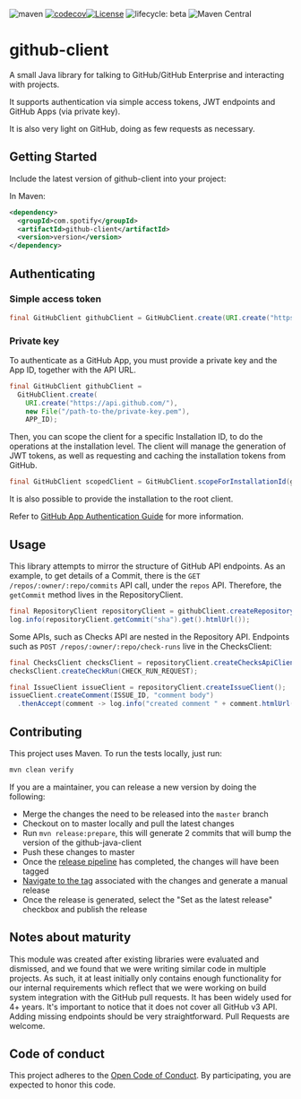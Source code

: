 ![maven](https://github.com/spotify/github-client/workflows/maven/badge.svg)
[![codecov](https://codecov.io/gh/spotify/github-java-client/branch/master/graph/badge.svg?token=ADHNCIESSL)](https://codecov.io/gh/spotify/github-java-client)[![License](https://img.shields.io/badge/License-Apache%202.0-blue.svg)](https://opensource.org/licenses/Apache-2.0)
![lifecycle: beta](https://img.shields.io/badge/lifecycle-beta-509bf5.svg)
![Maven Central](https://img.shields.io/maven-central/v/com.spotify/github-client)


# github-client

A small Java library for talking to GitHub/GitHub Enterprise and interacting with projects.

It supports authentication via simple access tokens, JWT endpoints and GitHub Apps (via private key).

It is also very light on GitHub, doing as few requests as necessary.

## Getting Started

Include the latest version of github-client into your project:

In Maven:
```xml
<dependency>
  <groupId>com.spotify</groupId>
  <artifactId>github-client</artifactId>
  <version>version</version>
</dependency>
```

## Authenticating

### Simple access token

```java
final GitHubClient githubClient = GitHubClient.create(URI.create("https://api.github.com/"), "my-access-token");
```

### Private key

To authenticate as a GitHub App, you must provide a private key and the App ID, together with the API URL.

```java
final GitHubClient githubClient =
  GitHubClient.create(
    URI.create("https://api.github.com/"),
    new File("/path-to-the/private-key.pem"),
    APP_ID);
```

Then, you can scope the client for a specific Installation ID, to do the operations at the installation level.
The client will manage the generation of JWT tokens, as well as requesting and caching the installation tokens
from GitHub.

```java
final GitHubClient scopedClient = GitHubClient.scopeForInstallationId(githubClient, INSTALLATION_ID);
```

It is also possible to provide the installation to the root client.

Refer to [GitHub App Authentication Guide](https://developer.github.com/apps/building-github-apps/authenticating-with-github-apps/) for more information.

## Usage

This library attempts to mirror the structure of GitHub API endpoints. As an example, to get details of a Commit, there is 
the `GET /repos/:owner/:repo/commits` API call, under the `repos` API. Therefore, the `getCommit` method lives in the RepositoryClient.

```java
final RepositoryClient repositoryClient = githubClient.createRepositoryClient("my-org", "my-repo");
log.info(repositoryClient.getCommit("sha").get().htmlUrl());
```

Some APIs, such as Checks API are nested in the Repository API. Endpoints such as `POST /repos/:owner/:repo/check-runs` live in the ChecksClient:

```java
final ChecksClient checksClient = repositoryClient.createChecksApiClient();
checksClient.createCheckRun(CHECK_RUN_REQUEST);

final IssueClient issueClient = repositoryClient.createIssueClient();
issueClient.createComment(ISSUE_ID, "comment body")
  .thenAccept(comment -> log.info("created comment " + comment.htmlUrl()));
``` 

## Contributing

This project uses Maven. To run the tests locally, just run:

```bash
mvn clean verify
```

If you are a maintainer, you can release a new version by doing the following:

- Merge the changes the need to be released into the `master` branch
- Checkout on to master locally and pull the latest changes
- Run `mvn release:prepare`, this will generate 2 commits that will bump the version of the github-java-client
- Push these changes to master
- Once the [release pipeline](https://github.com/spotify/github-java-client/actions/workflows/release.yml) has completed, the changes will have been tagged
- [Navigate to the tag](https://github.com/spotify/github-java-client/tags) associated with the changes and generate a manual release
- Once the release is generated, select the "Set as the latest release" checkbox and publish the release

## Notes about maturity

This module was created after existing libraries were evaluated and dismissed, and we found that we were writing similar
code in multiple projects. As such, it at least initially only contains enough functionality for our internal requirements
which reflect that we were working on build system integration with the GitHub pull requests. It has been widely used for 4+ 
years. It's important to notice that it does not cover all GitHub v3 API. Adding missing endpoints should be very straightforward.
Pull Requests are welcome.

## Code of conduct
This project adheres to the [Open Code of Conduct][code-of-conduct]. By participating, you are expected to honor this code.

[code-of-conduct]: https://github.com/spotify/code-of-conduct/blob/master/code-of-conduct.md
